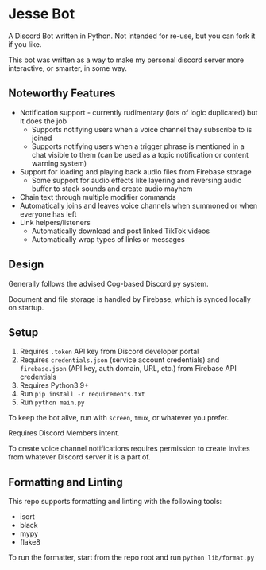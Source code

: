 # Jesse Bot

A Discord Bot written in Python. Not intended for re-use, but you can fork it if you like.

This bot was written as a way to make my personal discord server more interactive, or smarter, in some way.

## Noteworthy Features

- Notification support - currently rudimentary (lots of logic duplicated) but it does the job
  - Supports notifying users when a voice channel they subscribe to is joined
  - Supports notifying users when a trigger phrase is mentioned in a chat visible to them (can be used as a topic notification or content warning system)
- Support for loading and playing back audio files from Firebase storage
  - Some support for audio effects like layering and reversing audio buffer to stack sounds and create audio mayhem
- Chain text through multiple modifier commands
- Automatically joins and leaves voice channels when summoned or when everyone has left
- Link helpers/listeners
  - Automatically download and post linked TikTok videos
  - Automatically wrap types of links or messages

## Design

Generally follows the advised Cog-based Discord.py system.

Document and file storage is handled by Firebase, which is synced locally on startup.

## Setup

1. Requires `.token` API key from Discord developer portal
2. Requires `credentials.json` (service account credentials) and `firebase.json` (API key, auth domain, URL, etc.) from Firebase API credentials
3. Requires Python3.9+
4. Run `pip install -r requirements.txt`
5. Run `python main.py`

To keep the bot alive, run with `screen`, `tmux`, or whatever you prefer.

Requires Discord Members intent.

To create voice channel notifications requires permission to create invites from whatever Discord server it is a part of.

## Formatting and Linting

This repo supports formatting and linting with the following tools:

- isort
- black
- mypy
- flake8

To run the formatter, start from the repo root and run `python lib/format.py`

